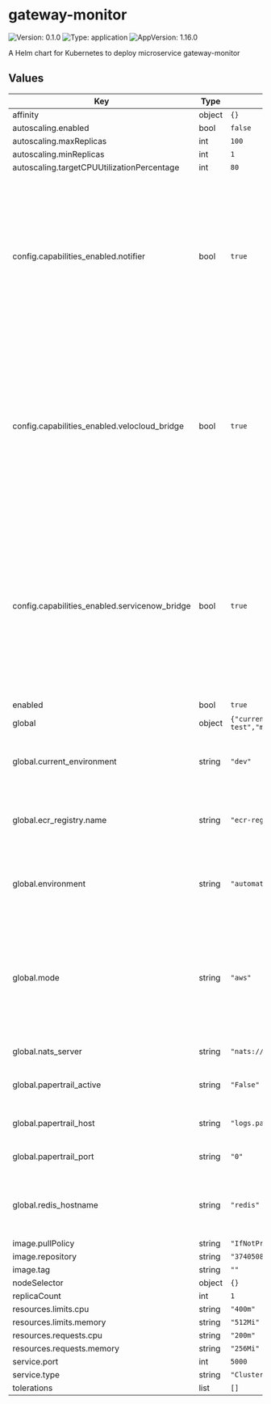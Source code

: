 # gateway-monitor

![Version: 0.1.0](https://img.shields.io/badge/Version-0.1.0-informational?style=flat-square) ![Type: application](https://img.shields.io/badge/Type-application-informational?style=flat-square) ![AppVersion: 1.16.0](https://img.shields.io/badge/AppVersion-1.16.0-informational?style=flat-square)

A Helm chart for Kubernetes to deploy microservice gateway-monitor

## Values

| Key                                           | Type   | Default                                                                                                                                                                                                                                                                    | Description                                                                                                                                                                                                                                    |
|-----------------------------------------------|--------|----------------------------------------------------------------------------------------------------------------------------------------------------------------------------------------------------------------------------------------------------------------------------|------------------------------------------------------------------------------------------------------------------------------------------------------------------------------------------------------------------------------------------------|
| affinity                                      | object | `{}`                                                                                                                                                                                                                                                                       |                                                                                                                                                                                                                                                |
| autoscaling.enabled                           | bool   | `false`                                                                                                                                                                                                                                                                    |                                                                                                                                                                                                                                                |
| autoscaling.maxReplicas                       | int    | `100`                                                                                                                                                                                                                                                                      |                                                                                                                                                                                                                                                |
| autoscaling.minReplicas                       | int    | `1`                                                                                                                                                                                                                                                                        |                                                                                                                                                                                                                                                |
| autoscaling.targetCPUUtilizationPercentage    | int    | `80`                                                                                                                                                                                                                                                                       |                                                                                                                                                                                                                                                |
| config.capabilities_enabled.notifier          | bool   | `true`                                                                                                                                                                                                                                                                     | Indicate is notifier is going to be activated. If it is true an initContainer will be created in the gateway-monitor deployment that will wait until the notifier service responds correctly to healthcheck calls.                             |
| config.capabilities_enabled.velocloud_bridge  | bool   | `true`                                                                                                                                                                                                                                                                     | Indicate is velocloud-bridge is going to be activated. If it is true an initContainer will be created in the gateway-monitor deployment that will wait until the velocloud-bridge service responds correctly to healthcheck calls.             |
| config.capabilities_enabled.servicenow_bridge | bool   | `true`                                                                                                                                                                                                                                                                     | Indicate is servicenow-bridge is going to be activated. If it is true an initContainer will be created in the gateway-monitor deployment that will wait until the servicenow-bridge service responds correctly to healthcheck calls.           |
| enabled                                       | bool   | `true`                                                                                                                                                                                                                                                                     |                                                                                                                                                                                                                                                |
| global                                        | object | `{"current_environment":"dev","ecr_registry":{"name":"ecr-registry"},"environment":"automation-test","mode":"aws","nats_server":"nats://nats:4222","papertrail_active":"False","papertrail_host":"logs.papertrailapp.com","papertrail_port":"0","redis_hostname":"redis"}` | Global configuration                                                                                                                                                                                                                           |
| global.current_environment                    | string | `"dev"`                                                                                                                                                                                                                                                                    | Name of environment for EKS cluster and network resources                                                                                                                                                                                      |
| global.ecr_registry.name                      | string | `"ecr-registry"`                                                                                                                                                                                                                                                           | Name of the imagePullSecret created to access the images stored in ECR.                                                                                                                                                                        |
| global.environment                            | string | `"automation-test"`                                                                                                                                                                                                                                                        | Name of environment for helm charts and redis elasticaches used                                                                                                                                                                                |
| global.mode                                   | string | `"aws"`                                                                                                                                                                                                                                                                    | Indicates if the helm chart will be displayed in an aws or local environment, in case it is local, a specific imagePullSecret will be used to access the images stored in ECR.                                                                 |
| global.nats_server                            | string | `"nats://nats:4222"`                                                                                                                                                                                                                                                       | NATS cluster endpoint                                                                                                                                                                                                                          |
| global.papertrail_active                      | string | `"False"`                                                                                                                                                                                                                                                                  | Indicates if the logs will be sent to papertrail or not.                                                                                                                                                                                       |
| global.papertrail_host                        | string | `"logs.papertrailapp.com"`                                                                                                                                                                                                                                                 | Papertrail host to which the logs will be sent                                                                                                                                                                                                 |
| global.papertrail_port                        | string | `"0"`                                                                                                                                                                                                                                                                      | Papertrail port to which the logs will be sent                                                                                                                                                                                                 |
| global.redis_hostname                         | string | `"redis"`                                                                                                                                                                                                                                                                  | Redis Hostname used to store heavy NATS messages (>1MB)                                                                                                                                                                                        |
| image.pullPolicy                              | string | `"IfNotPresent"`                                                                                                                                                                                                                                                           |                                                                                                                                                                                                                                                |
| image.repository                              | string | `"374050862540.dkr.ecr.us-east-1.amazonaws.com/gateway-monitor"`                                                                                                                                                                                                           |                                                                                                                                                                                                                                                |
| image.tag                                     | string | `""`                                                                                                                                                                                                                                                                       |                                                                                                                                                                                                                                                |
| nodeSelector                                  | object | `{}`                                                                                                                                                                                                                                                                       |                                                                                                                                                                                                                                                |
| replicaCount                                  | int    | `1`                                                                                                                                                                                                                                                                        |                                                                                                                                                                                                                                                |
| resources.limits.cpu                          | string | `"400m"`                                                                                                                                                                                                                                                                   |                                                                                                                                                                                                                                                |
| resources.limits.memory                       | string | `"512Mi"`                                                                                                                                                                                                                                                                  |                                                                                                                                                                                                                                                |
| resources.requests.cpu                        | string | `"200m"`                                                                                                                                                                                                                                                                   |                                                                                                                                                                                                                                                |
| resources.requests.memory                     | string | `"256Mi"`                                                                                                                                                                                                                                                                  |                                                                                                                                                                                                                                                |
| service.port                                  | int    | `5000`                                                                                                                                                                                                                                                                     |                                                                                                                                                                                                                                                |
| service.type                                  | string | `"ClusterIP"`                                                                                                                                                                                                                                                              |                                                                                                                                                                                                                                                |
| tolerations                                   | list   | `[]`                                                                                                                                                                                                                                                                       |                                                                                                                                                                                                                                                |

